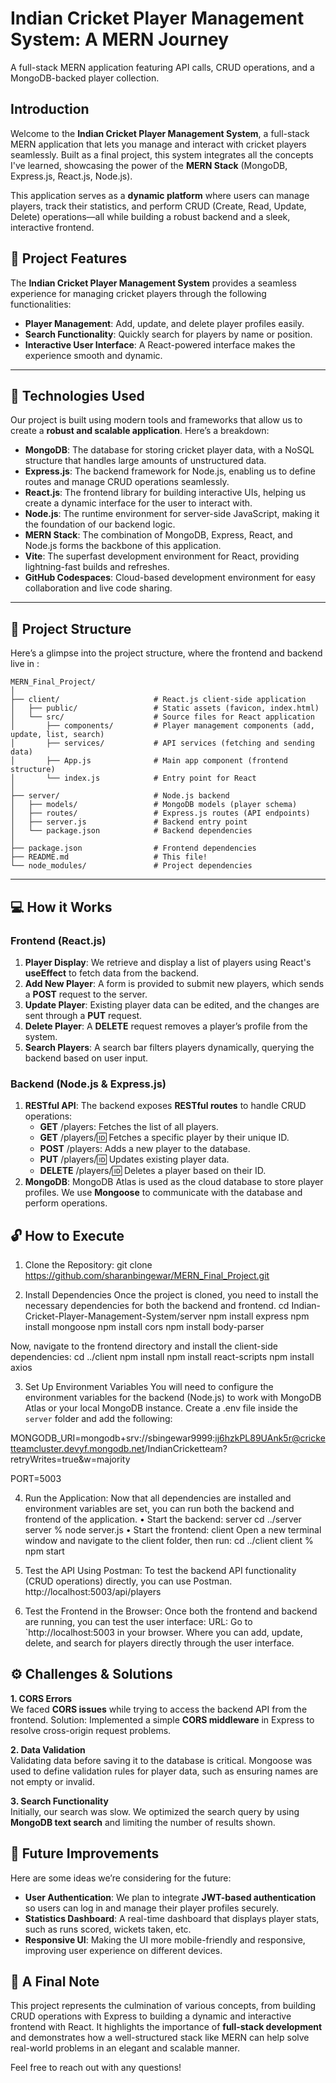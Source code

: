 # **Indian Cricket Player Management System: A MERN Journey**
A full-stack MERN application featuring API calls, CRUD operations, and a MongoDB-backed player collection.

## **Introduction**

Welcome to the **Indian Cricket Player Management System**, a full-stack MERN application that lets you manage and interact with cricket players seamlessly. Built as a final project, this system integrates all the concepts I've learned, showcasing the power of the **MERN Stack** (MongoDB, Express.js, React.js, Node.js).

This application serves as a **dynamic platform** where users can manage players, track their statistics, and perform CRUD (Create, Read, Update, Delete) operations—all while building a robust backend and a sleek, interactive frontend.


## **🚀 Project Features**

The **Indian Cricket Player Management System** provides a seamless experience for managing cricket players through the following functionalities:

- **Player Management**: Add, update, and delete player profiles easily. 
- **Search Functionality**: Quickly search for players by name or position.
- **Interactive User Interface**: A React-powered interface makes the experience smooth and dynamic.

---

## **🔧 Technologies Used**

Our project is built using modern tools and frameworks that allow us to create a **robust and scalable application**. Here’s a breakdown:

- **MongoDB**: The database for storing cricket player data, with a NoSQL structure that handles large amounts of unstructured data.
- **Express.js**: The backend framework for Node.js, enabling us to define routes and manage CRUD operations seamlessly.
- **React.js**: The frontend library for building interactive UIs, helping us create a dynamic interface for the user to interact with.
- **Node.js**: The runtime environment for server-side JavaScript, making it the foundation of our backend logic.
- **MERN Stack**: The combination of MongoDB, Express, React, and Node.js forms the backbone of this application.
- **Vite**: The superfast development environment for React, providing lightning-fast builds and refreshes.
- **GitHub Codespaces**: Cloud-based development environment for easy collaboration and live code sharing.

---

## **📂 Project Structure**

Here’s a glimpse into the project structure, where the frontend and backend live in :

```
MERN_Final_Project/
│
├── client/                     # React.js client-side application
│   ├── public/                 # Static assets (favicon, index.html)
│   └── src/                    # Source files for React application
│       ├── components/         # Player management components (add, update, list, search)
│       ├── services/           # API services (fetching and sending data)
│       ├── App.js              # Main app component (frontend structure)
│       └── index.js            # Entry point for React
│
├── server/                     # Node.js backend
│   ├── models/                 # MongoDB models (player schema)
│   ├── routes/                 # Express.js routes (API endpoints)
│   ├── server.js               # Backend entry point
│   └── package.json            # Backend dependencies
│
├── package.json                # Frontend dependencies
├── README.md                   # This file!
└── node_modules/               # Project dependencies
```

---

## **💻 How it Works**

### **Frontend (React.js)**

1. **Player Display**: We retrieve and display a list of players using React's **useEffect** to fetch data from the backend. 
2. **Add New Player**: A form is provided to submit new players, which sends a **POST** request to the server.
3. **Update Player**: Existing player data can be edited, and the changes are sent through a **PUT** request.
4. **Delete Player**: A **DELETE** request removes a player’s profile from the system.
5. **Search Players**: A search bar filters players dynamically, querying the backend based on user input.

### **Backend (Node.js & Express.js)**

1. **RESTful API**: The backend exposes **RESTful routes** to handle CRUD operations:
   - **GET** /players: Fetches the list of all players.
   - **GET** /players/:id: Fetches a specific player by their unique ID.
   - **POST** /players: Adds a new player to the database.
   - **PUT** /players/:id: Updates existing player data.
   - **DELETE** /players/:id: Deletes a player based on their ID.
2. **MongoDB**: MongoDB Atlas is used as the cloud database to store player profiles. We use **Mongoose** to communicate with the database and perform operations.


## **🔓 How to Execute**
1.	Clone the Repository:
git clone https://github.com/sharanbingewar/MERN_Final_Project.git

2. Install Dependencies
Once the project is cloned, you need to install the necessary dependencies for both the backend and frontend.
cd Indian-Cricket-Player-Management-System/server
npm install express
npm install mongoose
npm install cors
npm install body-parser

Now, navigate to the frontend directory and install the client-side dependencies:
cd ../client
npm install
npm install react-scripts
npm install axios

3. Set Up Environment Variables
You will need to configure the environment variables for the backend (Node.js) to work with MongoDB Atlas or your local MongoDB instance. Create a .env file inside the `server` folder and add the following:

MONGODB_URI=mongodb+srv://sbingewar9999:ij6hzkPL89UAnk5r@cricketteamcluster.devyf.mongodb.net/IndianCricketteam?retryWrites=true&w=majority

PORT=5003 

4. Run the Application:
Now that all dependencies are installed and environment variables are set, you can run both the backend and frontend of the application.
•	Start the backend: server
cd ../server
server % node server.js
•	Start the frontend: client
Open a new terminal window and navigate to the client folder, then run:
cd ../client
client % npm start

5. Test the API Using Postman:
To test the backend API functionality (CRUD operations) directly, you can use Postman. 
http://localhost:5003/api/players

6. Test the Frontend in the Browser:
Once both the frontend and backend are running, you can test the user interface:
URL: Go to `http://localhost:5003 in your browser. Where you can add, update, delete, and search for players directly through the user interface.


## **⚙️ Challenges & Solutions**

**1. CORS Errors**  
We faced **CORS issues** while trying to access the backend API from the frontend. Solution: Implemented a simple **CORS middleware** in Express to resolve cross-origin request problems.

**2. Data Validation**  
Validating data before saving it to the database is critical. Mongoose was used to define validation rules for player data, such as ensuring names are not empty or invalid.

**3. Search Functionality**  
Initially, our search was slow. We optimized the search query by using **MongoDB text search** and limiting the number of results shown.


## **🔮 Future Improvements**

Here are some ideas we’re considering for the future:
- **User Authentication**: We plan to integrate **JWT-based authentication** so users can log in and manage their player profiles securely.
- **Statistics Dashboard**: A real-time dashboard that displays player stats, such as runs scored, wickets taken, etc.
- **Responsive UI**: Making the UI more mobile-friendly and responsive, improving user experience on different devices.


## **📢 A Final Note**

This project represents the culmination of various concepts, from building CRUD operations with Express to building a dynamic and interactive frontend with React. It highlights the importance of **full-stack development** and demonstrates how a well-structured stack like MERN can help solve real-world problems in an elegant and scalable manner.

Feel free to reach out with any questions!


